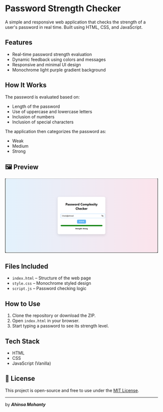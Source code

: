 #  Password Strength Checker

A simple and responsive web application that checks the strength of a user's password in real time. Built using HTML, CSS, and JavaScript.

##  Features

- Real-time password strength evaluation
- Dynamic feedback using colors and messages
- Responsive and minimal UI design
- Monochrome light purple gradient background

##  How It Works

The password is evaluated based on:
- Length of the password
- Use of uppercase and lowercase letters
- Inclusion of numbers
- Inclusion of special characters

The application then categorizes the password as:
- Weak
- Medium
- Strong

## 🖼️ Preview

![Screenshot](./screenshot.png) 
##  Files Included

- `index.html` – Structure of the web page
- `style.css` – Monochrome styled design
- `script.js` – Password checking logic

##  How to Use

1. Clone the repository or download the ZIP.
2. Open `index.html` in your browser.
3. Start typing a password to see its strength level.

##  Tech Stack

- HTML
- CSS
- JavaScript (Vanilla)

## 📄 License

This project is open-source and free to use under the [MIT License](./LICENSE).

---

by ***Ahinsa Mohanty***

